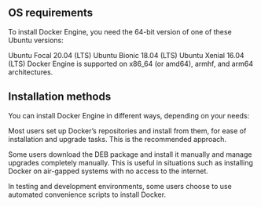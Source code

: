 ## OS requirements
To install Docker Engine, you need the 64-bit version of one of these Ubuntu versions:

Ubuntu Focal 20.04 (LTS)
Ubuntu Bionic 18.04 (LTS)
Ubuntu Xenial 16.04 (LTS)
Docker Engine is supported on x86_64 (or amd64), armhf, and arm64 architectures.

## Installation methods
You can install Docker Engine in different ways, depending on your needs:

Most users set up Docker’s repositories and install from them, for ease of installation and upgrade tasks. This is the recommended approach.

Some users download the DEB package and install it manually and manage upgrades completely manually. This is useful in situations such as installing Docker on air-gapped systems with no access to the internet.

In testing and development environments, some users choose to use automated convenience scripts to install Docker.


